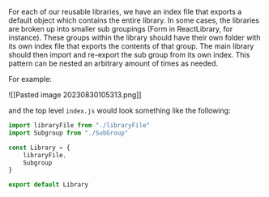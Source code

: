 For each of our reusable libraries, we have an index file that exports a default object which contains the entire library. In some cases, the libraries are broken up into smaller sub groupings (Form in ReactLibrary, for instance). These groups within the library should have their own folder with its own index file that exports the contents of that group. The main library should then import and re-export the sub group from its own index. This pattern can be nested an arbitrary amount of times as needed.

For example:

![[Pasted image 20230830105313.png]]

and the top level `index.js` would look something like the following:
```js
import libraryFile from "./libraryFile"
import Subgroup from "./SubGroup"

const Library = {
	libraryFile,
	Subgroup
}

export default Library
```

